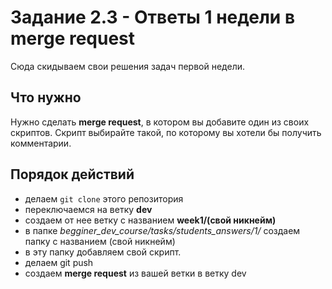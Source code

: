 # Задание 2.3 - Ответы 1 недели в merge request

Сюда скидываем  свои решения задач первой недели. 

## Что нужно


Нужно сделать **merge request**, в котором вы добавите один из своих скриптов. Скрипт выбирайте такой, по которому вы хотели бы получить комментарии. 


## Порядок действий

- делаем ```git clone``` этого репозитория
- переключаемся на ветку **dev**
- создаем от нее ветку с названием **week1/(свой никнейм)**
- в папке *begginer_dev_course/tasks/students_answers/1/* создаем папку с названием (свой никнейм)
- в эту папку добавляем свой скрипт. 
- делаем git push
- создаем **merge request** из вашей ветки в ветку dev
